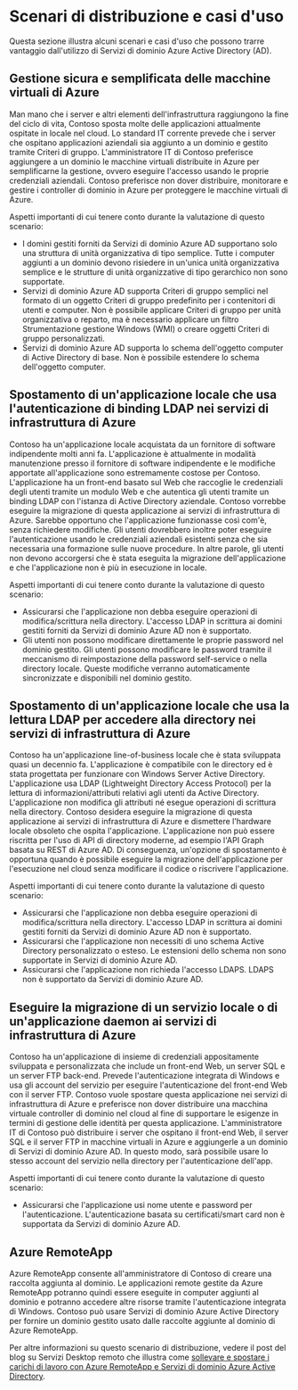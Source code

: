 <properties
	pageTitle="Anteprima dei servizi di dominio di Azure Active Directory: Scenari di distribuzione | Microsoft Azure"
	description="Scenari di distribuzione per i Servizi di dominio Azure Active Directory"
	services="active-directory-ds"
	documentationCenter=""
	authors="mahesh-unnikrishnan"
	manager="stevenpo"
	editor="curtand"/>

<tags
	ms.service="active-directory-ds"
	ms.workload="identity"
	ms.tgt_pltfrm="na"
	ms.devlang="na"
	ms.topic="article"
	ms.date="01/26/2016"
	ms.author="maheshu"/>


# Scenari di distribuzione e casi d'uso
Questa sezione illustra alcuni scenari e casi d'uso che possono trarre vantaggio dall'utilizzo di Servizi di dominio Azure Active Directory (AD).

## Gestione sicura e semplificata delle macchine virtuali di Azure
Man mano che i server e altri elementi dell'infrastruttura raggiungono la fine del ciclo di vita, Contoso sposta molte delle applicazioni attualmente ospitate in locale nel cloud. Lo standard IT corrente prevede che i server che ospitano applicazioni aziendali sia aggiunto a un dominio e gestito tramite Criteri di gruppo. L'amministratore IT di Contoso preferisce aggiungere a un dominio le macchine virtuali distribuite in Azure per semplificarne la gestione, ovvero eseguire l'accesso usando le proprie credenziali aziendali. Contoso preferisce non dover distribuire, monitorare e gestire i controller di dominio in Azure per proteggere le macchine virtuali di Azure.

Aspetti importanti di cui tenere conto durante la valutazione di questo scenario:

- I domini gestiti forniti da Servizi di dominio Azure AD supportano solo una struttura di unità organizzativa di tipo semplice. Tutte i computer aggiunti a un dominio devono risiedere in un'unica unità organizzativa semplice e le strutture di unità organizzative di tipo gerarchico non sono supportate.
- Servizi di dominio Azure AD supporta Criteri di gruppo semplici nel formato di un oggetto Criteri di gruppo predefinito per i contenitori di utenti e computer. Non è possibile applicare Criteri di gruppo per unità organizzativa o reparto, ma è necessario applicare un filtro Strumentazione gestione Windows (WMI) o creare oggetti Criteri di gruppo personalizzati.
- Servizi di dominio Azure AD supporta lo schema dell'oggetto computer di Active Directory di base. Non è possibile estendere lo schema dell'oggetto computer.


## Spostamento di un'applicazione locale che usa l'autenticazione di binding LDAP nei servizi di infrastruttura di Azure
Contoso ha un'applicazione locale acquistata da un fornitore di software indipendente molti anni fa. L'applicazione è attualmente in modalità manutenzione presso il fornitore di software indipendente e le modifiche apportate all'applicazione sono estremamente costose per Contoso. L'applicazione ha un front-end basato sul Web che raccoglie le credenziali degli utenti tramite un modulo Web e che autentica gli utenti tramite un binding LDAP con l'istanza di Active Directory aziendale. Contoso vorrebbe eseguire la migrazione di questa applicazione ai servizi di infrastruttura di Azure. Sarebbe opportuno che l'applicazione funzionasse così com'è, senza richiedere modifiche. Gli utenti dovrebbero inoltre poter eseguire l'autenticazione usando le credenziali aziendali esistenti senza che sia necessaria una formazione sulle nuove procedure. In altre parole, gli utenti non devono accorgersi che è stata eseguita la migrazione dell'applicazione e che l'applicazione non è più in esecuzione in locale.

Aspetti importanti di cui tenere conto durante la valutazione di questo scenario:

- Assicurarsi che l'applicazione non debba eseguire operazioni di modifica/scrittura nella directory. L'accesso LDAP in scrittura ai domini gestiti forniti da Servizi di dominio Azure AD non è supportato.
- Gli utenti non possono modificare direttamente le proprie password nel dominio gestito. Gli utenti possono modificare le password tramite il meccanismo di reimpostazione della password self-service o nella directory locale. Queste modifiche verranno automaticamente sincronizzate e disponibili nel dominio gestito.


## Spostamento di un'applicazione locale che usa la lettura LDAP per accedere alla directory nei servizi di infrastruttura di Azure
Contoso ha un'applicazione line-of-business locale che è stata sviluppata quasi un decennio fa. L'applicazione è compatibile con le directory ed è stata progettata per funzionare con Windows Server Active Directory. L'applicazione usa LDAP (Lightweight Directory Access Protocol) per la lettura di informazioni/attributi relativi agli utenti da Active Directory. L'applicazione non modifica gli attributi né esegue operazioni di scrittura nella directory. Contoso desidera eseguire la migrazione di questa applicazione ai servizi di infrastruttura di Azure e dismettere l'hardware locale obsoleto che ospita l'applicazione. L'applicazione non può essere riscritta per l'uso di API di directory moderne, ad esempio l'API Graph basata su REST di Azure AD. Di conseguenza, un'opzione di spostamento è opportuna quando è possibile eseguire la migrazione dell'applicazione per l'esecuzione nel cloud senza modificare il codice o riscrivere l'applicazione.

Aspetti importanti di cui tenere conto durante la valutazione di questo scenario:

- Assicurarsi che l'applicazione non debba eseguire operazioni di modifica/scrittura nella directory. L'accesso LDAP in scrittura ai domini gestiti forniti da Servizi di dominio Azure AD non è supportato.
- Assicurarsi che l'applicazione non necessiti di uno schema Active Directory personalizzato o esteso. Le estensioni dello schema non sono supportate in Servizi di dominio Azure AD.
- Assicurarsi che l'applicazione non richieda l'accesso LDAPS. LDAPS non è supportato da Servizi di dominio Azure AD.


## Eseguire la migrazione di un servizio locale o di un'applicazione daemon ai servizi di infrastruttura di Azure
Contoso ha un'applicazione di insieme di credenziali appositamente sviluppata e personalizzata che include un front-end Web, un server SQL e un server FTP back-end. Prevede l'autenticazione integrata di Windows e usa gli account del servizio per eseguire l'autenticazione del front-end Web con il server FTP. Contoso vuole spostare questa applicazione nei servizi di infrastruttura di Azure e preferisce non dover distribuire una macchina virtuale controller di dominio nel cloud al fine di supportare le esigenze in termini di gestione delle identità per questa applicazione. L'amministratore IT di Contoso può distribuire i server che ospitano il front-end Web, il server SQL e il server FTP in macchine virtuali in Azure e aggiungerle a un dominio di Servizi di dominio Azure AD. In questo modo, sarà possibile usare lo stesso account del servizio nella directory per l'autenticazione dell'app.

Aspetti importanti di cui tenere conto durante la valutazione di questo scenario:

- Assicurarsi che l'applicazione usi nome utente e password per l'autenticazione. L'autenticazione basata su certificati/smart card non è supportata da Servizi di dominio Azure AD.


## Azure RemoteApp
Azure RemoteApp consente all'amministratore di Contoso di creare una raccolta aggiunta al dominio. Le applicazioni remote gestite da Azure RemoteApp potranno quindi essere eseguite in computer aggiunti al dominio e potranno accedere altre risorse tramite l'autenticazione integrata di Windows. Contoso può usare Servizi di dominio Azure Active Directory per fornire un dominio gestito usato dalle raccolte aggiunte al dominio di Azure RemoteApp.

Per altre informazioni su questo scenario di distribuzione, vedere il post del blog su Servizi Desktop remoto che illustra come [sollevare e spostare i carichi di lavoro con Azure RemoteApp e Servizi di dominio Azure Active Directory](http://blogs.msdn.com/b/rds/archive/2016/01/19/lift-and-shift-your-workloads-with-azure-remoteapp-and-azure-ad-domain-services.aspx).

<!---HONumber=AcomDC_0128_2016-->